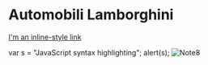 # Automobili Lamborghini



[I'm an inline-style link](https://www.lamborghini.com/en-en/)

[logo]: https://encrypted-tbn0.gstatic.com/images?q=tbn:ANd9GcSOXXkU1A7cSmCXo6TL4dHu9e8H9H5r4nRAPRC7pRcwEsD4A-7S_I7WKccY
var s = "JavaScript syntax highlighting";
alert(s);
![Note8](https://img.kapook.com/u/2015/thachapol/zz9999999999999999/DSC_0061_1.JPG)


